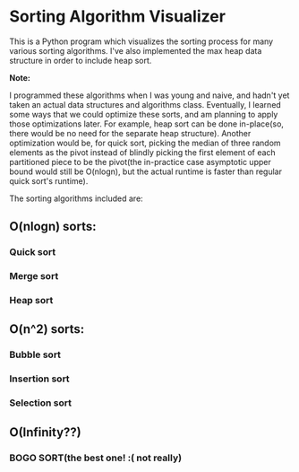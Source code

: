 # Sorting Algorithm Visualizer
<p>
This is a Python program which visualizes the sorting process for many various sorting algorithms.
I've also implemented the max heap data structure in order to include heap sort.
</p>
<b>Note:</b> 
<p>
I programmed these algorithms when I was young and naive, and hadn't yet taken an actual
data structures and algorithms class. Eventually, I learned some ways that we could optimize these
sorts, and am planning to apply those optimizations later. For example, heap sort can be done in-place(so,
there would be no need for the separate heap structure). Another optimization would be, for quick sort, picking the median of three 
random elements as the pivot instead of blindly picking the first element of each partitioned piece to be the pivot(the in-practice case asymptotic upper bound would still be O(nlogn), but the actual runtime is faster than regular quick sort's runtime).
</p>

The sorting algorithms included are:
<h2>O(nlogn) sorts:</h2>
<p><h3>Quick sort</h3></p>
<p><h3>Merge sort</h3></p>
<p><h3>Heap sort</h3></p>
<h2>O(n^2) sorts:</h2>
<p><h3>Bubble sort</h3></p>
<p><h3>Insertion sort</h3></p>
<p><h3>Selection sort</h3></p>
<h2>O(Infinity??)</h2>
<p><h3>BOGO SORT(the best one! :( not really)</h3></P>
